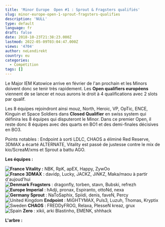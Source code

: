 ```yaml
---
title: 'Minor Europe  Open #1 : Sprout & Fragsters qualifiés'
slug: minor-europe-open-1-sprout-fragsters-qualifies
description: 'NULL'
type: default
language: fr
draft: false
date: 2018-10-23T21:38:23.000Z
lastmod: 2022-05-09T03:04:47.000Z
views: '4704'
author: neLendirekt
country: eu
categories:
  - Compétition
tags: []
---
```

Le Major IEM Katowice arrive en février de l'an prochain et les Minors doivent donc se tenir très rapidement. Les **Open qualifiers européens** viennent de se lancer et nous aurons le droit à 4 qualifications avec 2 slots par qualif. 

Les 8 équipes rejoindront ainsi mouz, North, Heroic, VP, OpTic, ENCE, Kinguin et Space Soldiers dans **Closed Qualifier** en swiss system qui définira les 8 équipes qui disputeront le Minor. Dans ce premier Open, il reste donc 8 équipes avec des quarts en BO1 et des demi-finales décisives en BO3\. 

Points notables : Endpoint à sorti LDLC, CHAOS a éliminé Red Reserve, 3DMAX a écarté ALTERNATE, Vitality est passé de justesse contre le mix de kio/ScreaM/xms et Sprout a battu AGO. 

**Les équipes :** 

**![France](/images/countries/fr.svg)⁠ Vitality :** NBK, RpK, apEX, Happy, ZywOo  
**![France](/images/countries/fr.svg)⁠ 3DMAX** : davidp, Lucky, JACKZ, JiNKZ, Maka/maou à partir d'aujoud'hui  
**![Denmark](/images/countries/dk.svg)⁠ Fragsters** : dragonfly, torben, stavn, Bubski, refrezh  
**![Europe](/images/countries/eu.svg)⁠ Imperial** : hAdji, pronax, Espiranto, ottoNd, nexa  
**![Germany](/images/countries/de.svg)⁠ Sprout** : NaToSaphix, Spiidi, denis, faveN, Percy  
![United Kingdom](/images/countries/gb.svg)⁠ **Endpoint** : MiGHTYMAX, Puls3, Luzuh, Thomas, Kryptix  
![Sweden](/images/countries/se.svg)⁠ **CHAOS** : FREDDyFROG, Relaxa, PlesseN kreaz, grux  
![Spain](/images/countries/es.svg)⁠ **Zero** : xikii, arki Blastinho, EMENK, shhhack

**L'arbre :** 
